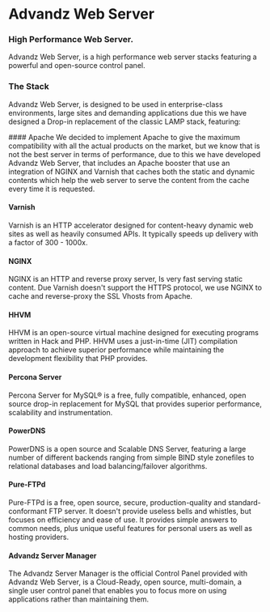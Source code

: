 # Advandz Web Server #
### High Performance Web Server. ###

Advandz Web Server, is a high performance web server stacks featuring a powerful and open-source control panel.

### The Stack ###
Advandz Web Server, is designed to be used in enterprise-class environments, large sites and demanding applications due this we have designed a Drop-in replacement of the classic LAMP stack, featuring:

#### Apache
We decided to implement Apache to give the maximum compatibility with all the actual products on the market, but we know that is not the best server in terms of performance, due to this we have developed Advandz Web Server, that includes an Apache booster that use an integration of NGINX and Varnish that caches both the static and dynamic contents which help the web server to serve the content from the cache every time it is requested.

#### Varnish
Varnish is an HTTP accelerator designed for content-heavy dynamic web sites as well as heavily consumed APIs. It typically speeds up delivery with a factor of 300 - 1000x.

#### NGINX
NGINX is an HTTP and reverse proxy server, Is very fast serving static content. Due Varnish doesn't support the HTTPS protocol, we use NGINX to cache and reverse-proxy the SSL Vhosts from Apache.

#### HHVM
HHVM is an open-source virtual machine designed for executing programs written in Hack and PHP. HHVM uses a just-in-time (JIT) compilation approach to achieve superior performance while maintaining the development flexibility that PHP provides.

#### Percona Server
Percona Server for MySQL® is a free, fully compatible, enhanced, open source drop-in replacement for MySQL that provides superior performance, scalability and instrumentation.

#### PowerDNS
PowerDNS is a open source and Scalable DNS Server, featuring a large number of different backends ranging from simple BIND style zonefiles to relational databases and load balancing/failover algorithms.

#### Pure-FTPd
Pure-FTPd is a free, open source, secure, production-quality and standard-conformant FTP server. It doesn't provide useless bells and whistles, but focuses on efficiency and ease of use. It provides simple answers to common needs, plus unique useful features for personal users as well as hosting providers.

#### Advandz Server Manager
The Advandz Server Manager is the official Control Panel provided with Advandz Web Server, is a Cloud-Ready, open source, multi-domain, a single user control panel that enables you to focus more on using applications rather than maintaining them.